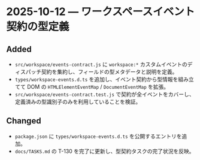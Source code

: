 # 2025-10-12 — ワークスペースイベント契約の型定義

## Added
- `src/workspace/events-contract.js` に `workspace:*` カスタムイベントのディスパッチ契約を集約し、フィールドの型メタデータと説明を定義。
- `types/workspace-events.d.ts` を追加し、イベント契約から型情報を組み立てて DOM の `HTMLElementEventMap` / `DocumentEventMap` を拡張。
- `src/workspace/events-contract.test.js` で契約が全イベントをカバーし、定義済みの型識別子のみを利用していることを検証。

## Changed
- `package.json` に `types/workspace-events.d.ts` を公開するエントリを追加。
- `docs/TASKS.md` の T-130 を完了に更新し、型契約タスクの完了状況を反映。
